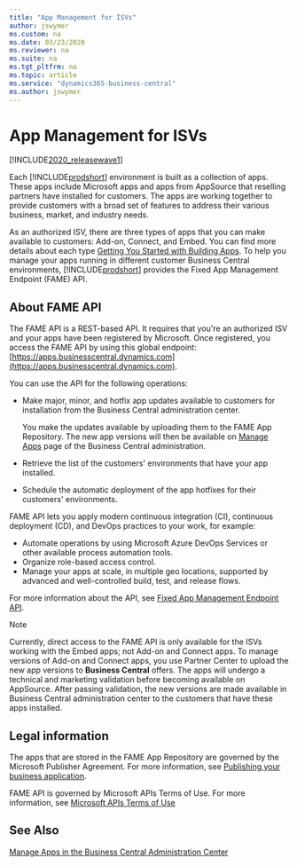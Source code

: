 ```yaml
---
title: "App Management for ISVs"
author: jswymer
ms.custom: na
ms.date: 03/23/2020
ms.reviewer: na
ms.suite: na
ms.tgt_pltfrm: na
ms.topic: article
ms.service: "dynamics365-business-central"
ms.author: jswymer
---
```


# App Management for ISVs

[!INCLUDE[2020_releasewave1](../../includes/2020_releasewave1.md)]

Each [!INCLUDE[prodshort](../../developer/includes/prodshort.md)] environment is built as a collection of apps. These apps include Microsoft apps and apps from AppSource that reselling partners have installed for customers. The apps are working together to provide customers with a broad set of features to address their various business, market, and industry needs.

As an authorized ISV, there are three types of apps that you can make available to customers: Add-on, Connect, and Embed. You can find more details about each type [Getting You Started with Building Apps](../../developer/readiness/readiness-add-on-apps-getting-you-started.md). To help you manage your apps running in different customer Business Central environments, [!INCLUDE[prodshort](../../developer/includes/prodshort.md)] provides the Fixed App Management Endpoint (FAME) API.

## About FAME API

The FAME API is a REST-based API. It requires that you're an authorized ISV and your apps have been registered by Microsoft. Once registered, you access the FAME API by using this global endpoint: [https://apps.businesscentral.dynamics.com](https://apps.businesscentral.dynamics.com). 

You can use the API for the following operations:

- Make major, minor, and hotfix app updates available to customers for installation from the Business Central administration center.

    You make the updates available by uploading them to the FAME App Repository. The new app versions will then be available on [Manage Apps](../tenant-admin-center-manage-apps.md) page of the Business Central administration.
- Retrieve the list of the customers' environments that have your app installed.
- Schedule the automatic deployment of the app hotfixes for their customers' environments.  

FAME API lets you apply modern continuous integration (CI), continuous deployment (CD), and DevOps practices to your work, for example:

- Automate operations by using Microsoft Azure DevOps Services or other available process automation tools.
- Organize role-based access control.
- Manage your apps at scale, in multiple geo locations, supported by advanced and well-controlled build, test, and release flows.

For more information about the API, see [Fixed App Management Endpoint API](fame-api.md).

> [!NOTE]
> Currently, direct access to the FAME API is only available for the ISVs working with the Embed apps; not Add-on and Connect apps. To manage versions of Add-on and Connect apps, you use Partner Center to upload the new app versions to **Business Central** offers. The apps will undergo a technical and marketing validation before becoming available on AppSource. After passing validation, the new versions are made available in Business Central administration center to the customers that have these apps installed.

## Legal information 

The apps that are stored in the FAME App Repository are governed by the Microsoft Publisher Agreement. For more information, see [Publishing your business application](https://partner.microsoft.com/en-us/solutions/business-applications/isv-publish). 

FAME API is governed by Microsoft APIs Terms of Use. For more information, see [Microsoft APIs Terms of Use](/legal/microsoft-apis/terms-of-use)  

## See Also

[Manage Apps in the Business Central Administration Center](../tenant-admin-center-manage-apps.md)   

